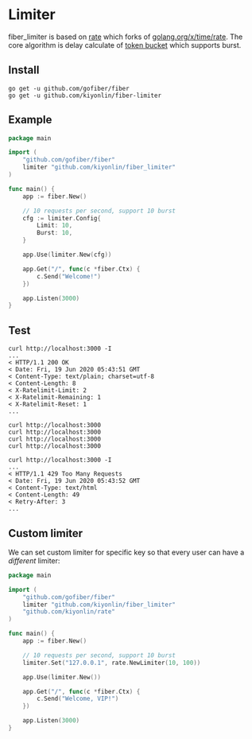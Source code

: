 # Limiter
fiber_limiter is based on [rate](https://github.com/kiyonlin/rate) which forks of [golang.org/x/time/rate](https://github.com/golang/time). The core algorithm is delay calculate of [token bucket](https://en.wikipedia.org/wiki/Token_bucket) which supports burst.

## Install
```
go get -u github.com/gofiber/fiber
go get -u github.com/kiyonlin/fiber-limiter
```

## Example
```go
package main

import (
	"github.com/gofiber/fiber"
	limiter "github.com/kiyonlin/fiber_limiter"
)

func main() {
	app := fiber.New()

	// 10 requests per second, support 10 burst
	cfg := limiter.Config{
		Limit: 10,
		Burst: 10,
	}

	app.Use(limiter.New(cfg))

	app.Get("/", func(c *fiber.Ctx) {
		c.Send("Welcome!")
	})

	app.Listen(3000)
}

```
## Test
```curl
curl http://localhost:3000 -I
...
< HTTP/1.1 200 OK
< Date: Fri, 19 Jun 2020 05:43:51 GMT
< Content-Type: text/plain; charset=utf-8
< Content-Length: 8
< X-Ratelimit-Limit: 2
< X-Ratelimit-Remaining: 1
< X-Ratelimit-Reset: 1
...

curl http://localhost:3000
curl http://localhost:3000
curl http://localhost:3000
curl http://localhost:3000

curl http://localhost:3000 -I
...
< HTTP/1.1 429 Too Many Requests
< Date: Fri, 19 Jun 2020 05:43:52 GMT
< Content-Type: text/html
< Content-Length: 49
< Retry-After: 3
...
```

## Custom limiter
We can set custom limiter for specific key so that every user can have a *different* limiter:

```go
package main

import (
	"github.com/gofiber/fiber"
	limiter "github.com/kiyonlin/fiber_limiter"
	"github.com/kiyonlin/rate"
)

func main() {
    app := fiber.New()

	// 10 requests per second, support 10 burst
    limiter.Set("127.0.0.1", rate.NewLimiter(10, 100))

	app.Use(limiter.New())

	app.Get("/", func(c *fiber.Ctx) {
		c.Send("Welcome, VIP!")
	})

	app.Listen(3000)
}

```
